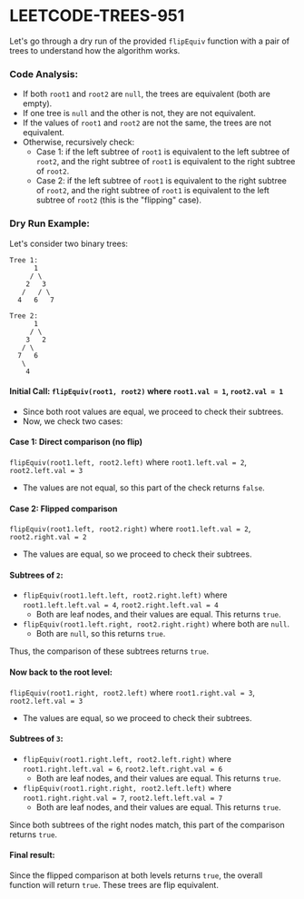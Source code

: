 # LEETCODE-TREES-951
Let's go through a dry run of the provided `flipEquiv` function with a pair of trees to understand how the algorithm works.
### Code Analysis:
- If both `root1` and `root2` are `null`, the trees are equivalent (both are empty).
- If one tree is `null` and the other is not, they are not equivalent.
- If the values of `root1` and `root2` are not the same, the trees are not equivalent.
- Otherwise, recursively check:
  - Case 1: if the left subtree of `root1` is equivalent to the left subtree of `root2`, and the right subtree of `root1` is equivalent to the right subtree of `root2`.
  - Case 2: if the left subtree of `root1` is equivalent to the right subtree of `root2`, and the right subtree of `root1` is equivalent to the left subtree of `root2` (this is the "flipping" case).

### Dry Run Example:

Let's consider two binary trees:

```
Tree 1:
      1
     / \
    2   3
   /   / \
  4   6   7

Tree 2:
      1
     / \
    3   2
   / \
  7   6
   \
    4
```

#### Initial Call: `flipEquiv(root1, root2)` where `root1.val = 1`, `root2.val = 1`

- Since both root values are equal, we proceed to check their subtrees.
- Now, we check two cases:

#### Case 1: Direct comparison (no flip)
`flipEquiv(root1.left, root2.left)` where `root1.left.val = 2`, `root2.left.val = 3`
- The values are not equal, so this part of the check returns `false`.

#### Case 2: Flipped comparison
`flipEquiv(root1.left, root2.right)` where `root1.left.val = 2`, `root2.right.val = 2`
- The values are equal, so we proceed to check their subtrees.

#### Subtrees of `2`:
- `flipEquiv(root1.left.left, root2.right.left)` where `root1.left.left.val = 4`, `root2.right.left.val = 4`
  - Both are leaf nodes, and their values are equal. This returns `true`.
- `flipEquiv(root1.left.right, root2.right.right)` where both are `null`.
  - Both are `null`, so this returns `true`.

Thus, the comparison of these subtrees returns `true`.

#### Now back to the root level:
`flipEquiv(root1.right, root2.left)` where `root1.right.val = 3`, `root2.left.val = 3`
- The values are equal, so we proceed to check their subtrees.

#### Subtrees of `3`:
- `flipEquiv(root1.right.left, root2.left.right)` where `root1.right.left.val = 6`, `root2.left.right.val = 6`
  - Both are leaf nodes, and their values are equal. This returns `true`.
- `flipEquiv(root1.right.right, root2.left.left)` where `root1.right.right.val = 7`, `root2.left.left.val = 7`
  - Both are leaf nodes, and their values are equal. This returns `true`.

Since both subtrees of the right nodes match, this part of the comparison returns `true`.

#### Final result:
Since the flipped comparison at both levels returns `true`, the overall function will return `true`. These trees are flip equivalent.
